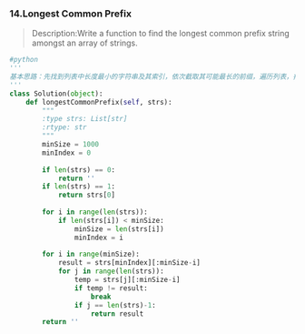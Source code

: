 ### 14.Longest Common Prefix

> Description:Write a function to find the longest common prefix string amongst an array of strings.

```python
#python
'''
基本思路：先找到列表中长度最小的字符串及其索引，依次截取其可能最长的前缀，遍历列表，找出最长公共前缀
'''
class Solution(object):
    def longestCommonPrefix(self, strs):
        """
        :type strs: List[str]
        :rtype: str
        """
        minSize = 1000
        minIndex = 0
        
        if len(strs) == 0:
            return ''
        if len(strs) == 1:
            return strs[0]
        
        for i in range(len(strs)):
            if len(strs[i]) < minSize:
                minSize = len(strs[i])
                minIndex = i
        
        for i in range(minSize):
            result = strs[minIndex][:minSize-i] 
            for j in range(len(strs)):
                temp = strs[j][:minSize-i]
                if temp != result:
                    break
                if j == len(strs)-1:
                    return result
        return ''
```



